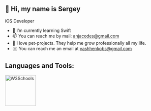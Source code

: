 ## 👋 Hi, my name is Sergey



iOS Developer

- 🌱 I’m currently learning Swift
- 📫 You can reach me by mail: anjacodes@gmail.com
- 🚀 I love pet-projects. They help me grow professionally all my life.
- ✉️ You can reach me an email at vashhenkobs@gmail.com

## Languages and Tools:

<a href="https://developer.apple.com/swift/">
<img border="0" alt="W3Schools" src="logo_w3s.gif" width="100" height="100">
</a>

